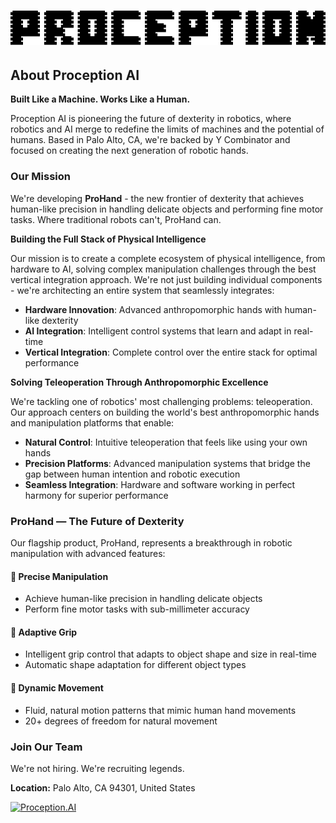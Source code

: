<h1><img src="./media/proception.png" width="800px"/></h1>

## About Proception AI

**Built Like a Machine. Works Like a Human.**

Proception AI is pioneering the future of dexterity in robotics, where robotics and AI merge to redefine the limits of machines and the potential of humans. Based in Palo Alto, CA, we're backed by Y Combinator and focused on creating the next generation of robotic hands.

### Our Mission

We're developing **ProHand** - the new frontier of dexterity that achieves human-like precision in handling delicate objects and performing fine motor tasks. Where traditional robots can't, ProHand can.

**Building the Full Stack of Physical Intelligence**

Our mission is to create a complete ecosystem of physical intelligence, from hardware to AI, solving complex manipulation challenges through the best vertical integration approach. We're not just building individual components - we're architecting an entire system that seamlessly integrates:

- **Hardware Innovation**: Advanced anthropomorphic hands with human-like dexterity
- **AI Integration**: Intelligent control systems that learn and adapt in real-time
- **Vertical Integration**: Complete control over the entire stack for optimal performance

**Solving Teleoperation Through Anthropomorphic Excellence**

We're tackling one of robotics' most challenging problems: teleoperation. Our approach centers on building the world's best anthropomorphic hands and manipulation platforms that enable:

- **Natural Control**: Intuitive teleoperation that feels like using your own hands
- **Precision Platforms**: Advanced manipulation systems that bridge the gap between human intention and robotic execution
- **Seamless Integration**: Hardware and software working in perfect harmony for superior performance

### ProHand — The Future of Dexterity

Our flagship product, ProHand, represents a breakthrough in robotic manipulation with advanced features:

#### 🎯 Precise Manipulation
- Achieve human-like precision in handling delicate objects
- Perform fine motor tasks with sub-millimeter accuracy

#### 🤖 Adaptive Grip
- Intelligent grip control that adapts to object shape and size in real-time
- Automatic shape adaptation for different object types

#### 🔄 Dynamic Movement
- Fluid, natural motion patterns that mimic human hand movements
- 20+ degrees of freedom for natural movement


### Join Our Team

We're not hiring. We're recruiting legends.

**Location:** Palo Alto, CA 94301, United States


<p>
<a href="https://proception.ai" target="_blank"><img alt="Proception.AI" src="https://img.shields.io/website?style=for-the-badge&url=https%3A%2F%2Fproception.ai" /></a> 
</p>
